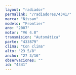 ```yaml
---
layout: "radiador"
permalink: "/radiadores/4341/"
marca: "Nissan"
modelo: "Frontier"
ano: "2007"
motor: "V6 4.0"
transmision: "Automática"
parte: "433879"
clima: "Con clima"
alto: "23 5/8"
ancho: "27 3/16"
observaciones: ""
id: "4341"
---
```


